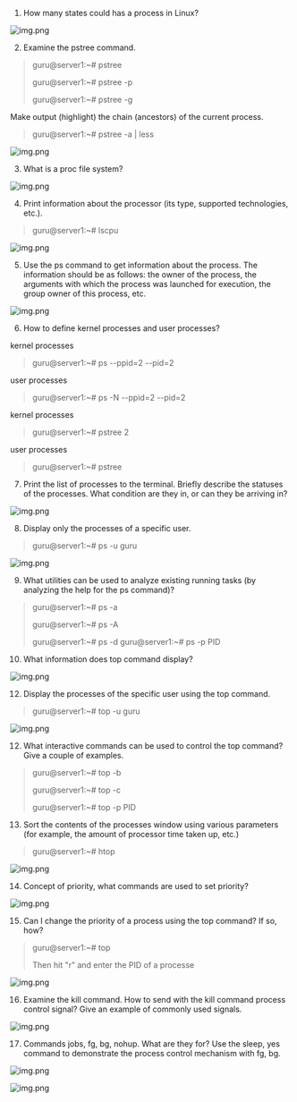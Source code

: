 1. How many states could has a process in Linux?
   
![img.png](img/top.png)

2. Examine the pstree command.
   
>guru@server1:~# pstree
>
>guru@server1:~# pstree -p
> 
>guru@server1:~# pstree -g



   Make output (highlight) the chain (ancestors) of the current process.

>guru@server1:~# pstree -a | less

![img.png](img/pstree_a.png)

3. What is a proc file system?

![img.png](img/proc.png)

4. Print information about the processor (its type, supported technologies, etc.).
 
>guru@server1:~# lscpu
  
![img.png](img/cpu.png)

5. Use the ps command to get information about the process.
   The information should be as follows: the owner of the process,
   the arguments with which the process was launched for execution,
   the group owner of this process, etc.    
   
![img.png](img/ps_cpu_user.png)

6. How to define kernel processes and user processes?
 
kernel processes
>guru@server1:~# ps --ppid=2 --pid=2

user processes
>guru@server1:~# ps -N --ppid=2 --pid=2

kernel processes
>guru@server1:~# pstree 2

user processes
>guru@server1:~# pstree

7. Print the list of processes to the terminal.
   Briefly describe the statuses of the processes.
   What condition are they in, or can they be arriving in?
   
![img.png](img/top_cpu.png)

8. Display only the processes of a specific user.

>guru@server1:~# ps -u guru
   
![img.png](img/ps_u.png)

9. What utilities can be used to analyze existing running tasks 
   (by analyzing the help for the ps command)?
   
> guru@server1:~# ps -a
>
> guru@server1:~# ps -A <all proccess>
> 
> guru@server1:~# ps -d
> guru@server1:~# ps -p PID

10. What information does top command display?
    
![img.png](img/top_head.png)

12. Display the processes of the specific user using the top command.
    
> guru@server1:~# top -u guru

![img.png](img/top_guru.png)

12. What interactive commands can be used to control the top command?
    Give a couple of examples.

> guru@server1:~# top -b
> 
> guru@server1:~# top -c
> 
> guru@server1:~# top -p PID

13. Sort the contents of the processes window using various parameters
    (for example, the amount of processor time taken up, etc.)
    
> guru@server1:~# htop

![img.png](img/htop_sort.png)

14. Concept of priority, what commands are used to set priority?
    
![img.png](img/nice.png)

15. Can I change the priority of a process using the top command? If so, how? 

> guru@server1:~# top
> 
> Then hit "r" and enter the PID of a processe

![img.png](img/top_renice.png)

16. Examine the kill command. How to send with the kill command
process control signal? Give an example of commonly used signals.
    
![img.png](img/kill.png)

17. Commands jobs, fg, bg, nohup. What are they for?
    Use the sleep, yes command to demonstrate the process control mechanism with fg, bg.
    
![img.png](img/jobs.png)

![img.png](img/nohup.png)